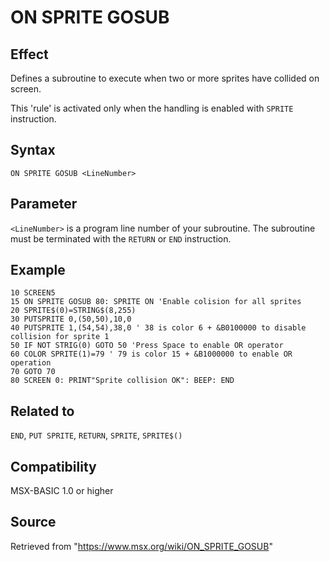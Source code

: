 # ON SPRITE GOSUB

## Effect

Defines a subroutine to execute when two or more sprites have collided on screen.

This 'rule' is activated only when the handling is enabled with `SPRITE` instruction.

## Syntax

`ON SPRITE GOSUB <LineNumber>`

## Parameter

`<LineNumber>` is a program line number of your subroutine. The subroutine must be terminated with the `RETURN` or `END` instruction.

## Example

```basic
10 SCREEN5
15 ON SPRITE GOSUB 80: SPRITE ON 'Enable colision for all sprites
20 SPRITE$(0)=STRING$(8,255)
30 PUTSPRITE 0,(50,50),10,0
40 PUTSPRITE 1,(54,54),38,0 ' 38 is color 6 + &B0100000 to disable collision for sprite 1
50 IF NOT STRIG(0) GOTO 50 'Press Space to enable OR operator
60 COLOR SPRITE(1)=79 ' 79 is color 15 + &B1000000 to enable OR operation
70 GOTO 70
80 SCREEN 0: PRINT"Sprite collision OK": BEEP: END
```

## Related to

`END`, `PUT SPRITE`, `RETURN`, `SPRITE`, `SPRITE$()`

## Compatibility

MSX-BASIC 1.0 or higher

## Source

Retrieved from "https://www.msx.org/wiki/ON_SPRITE_GOSUB"
